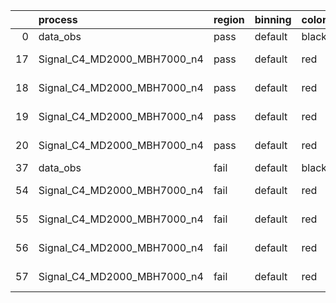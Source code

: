 |    | process                     | region   | binning   | color   | process_type   |   scale | variation   | source_filename                                                      | source_histname    | alias                       | title     |   combine_idx |     lnN |   shapes | syst_type   | direction   | variation_alias   |
|---:|:----------------------------|:---------|:----------|:--------|:---------------|--------:|:------------|:---------------------------------------------------------------------|:-------------------|:----------------------------|:----------|--------------:|--------:|---------:|:------------|:------------|:------------------|
|  0 | data_obs                    | pass     | default   | black   | DATA           |       1 | nominal     | ./histograms_for_2DAlphabet_v18//BH_Data.root                        | hpass              | Data                        | Data      |           nan | nan     |      nan | nan         | nan         | nan               |
| 17 | Signal_C4_MD2000_MBH7000_n4 | pass     | default   | red     | SIGNAL         |       1 | lumi        | ./histograms_for_2DAlphabet_v18//BH_Signal_C4_MD2000_MBH7000_n4.root | hpass              | Signal_C4_MD2000_MBH7000_n4 | BH signal |           nan |   1.016 |      nan | lnN         | nan         | nan               |
| 18 | Signal_C4_MD2000_MBH7000_n4 | pass     | default   | red     | SIGNAL         |       1 | SVM         | ./histograms_for_2DAlphabet_v18//BH_Signal_C4_MD2000_MBH7000_n4.root | hpass_SVMsyst_up   | Signal_C4_MD2000_MBH7000_n4 | BH signal |           nan | nan     |        1 | shapes      | Up          | SVMsyst           |
| 19 | Signal_C4_MD2000_MBH7000_n4 | pass     | default   | red     | SIGNAL         |       1 | SVM         | ./histograms_for_2DAlphabet_v18//BH_Signal_C4_MD2000_MBH7000_n4.root | hpass_SVMsyst_down | Signal_C4_MD2000_MBH7000_n4 | BH signal |           nan | nan     |        1 | shapes      | Down        | SVMsyst           |
| 20 | Signal_C4_MD2000_MBH7000_n4 | pass     | default   | red     | SIGNAL         |       1 | nominal     | ./histograms_for_2DAlphabet_v18//BH_Signal_C4_MD2000_MBH7000_n4.root | hpass              | Signal_C4_MD2000_MBH7000_n4 | BH signal |           nan | nan     |      nan | nan         | nan         | nan               |
| 37 | data_obs                    | fail     | default   | black   | DATA           |       1 | nominal     | ./histograms_for_2DAlphabet_v18//BH_Data.root                        | hfail              | Data                        | Data      |           nan | nan     |      nan | nan         | nan         | nan               |
| 54 | Signal_C4_MD2000_MBH7000_n4 | fail     | default   | red     | SIGNAL         |       1 | lumi        | ./histograms_for_2DAlphabet_v18//BH_Signal_C4_MD2000_MBH7000_n4.root | hfail              | Signal_C4_MD2000_MBH7000_n4 | BH signal |           nan |   1.016 |      nan | lnN         | nan         | nan               |
| 55 | Signal_C4_MD2000_MBH7000_n4 | fail     | default   | red     | SIGNAL         |       1 | SVM         | ./histograms_for_2DAlphabet_v18//BH_Signal_C4_MD2000_MBH7000_n4.root | hfail_SVMsyst_up   | Signal_C4_MD2000_MBH7000_n4 | BH signal |           nan | nan     |        1 | shapes      | Up          | SVMsyst           |
| 56 | Signal_C4_MD2000_MBH7000_n4 | fail     | default   | red     | SIGNAL         |       1 | SVM         | ./histograms_for_2DAlphabet_v18//BH_Signal_C4_MD2000_MBH7000_n4.root | hfail_SVMsyst_down | Signal_C4_MD2000_MBH7000_n4 | BH signal |           nan | nan     |        1 | shapes      | Down        | SVMsyst           |
| 57 | Signal_C4_MD2000_MBH7000_n4 | fail     | default   | red     | SIGNAL         |       1 | nominal     | ./histograms_for_2DAlphabet_v18//BH_Signal_C4_MD2000_MBH7000_n4.root | hfail              | Signal_C4_MD2000_MBH7000_n4 | BH signal |           nan | nan     |      nan | nan         | nan         | nan               |